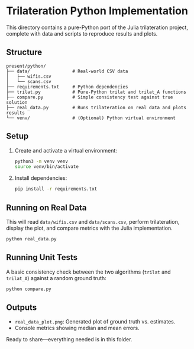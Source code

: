 # Trilateration Python Implementation

This directory contains a pure-Python port of the Julia trilateration project, complete with data and scripts to reproduce results and plots.

## Structure

```
present/python/
├── data/                # Real-world CSV data
│   ├── wifis.csv
│   └── scans.csv
├── requirements.txt     # Python dependencies
├── trilat.py            # Pure-Python trilat and trilat_A functions
├── compare.py           # Simple consistency test against true solution
├── real_data.py         # Runs trilateration on real data and plots results
└── venv/                # (Optional) Python virtual environment
```

## Setup

1. Create and activate a virtual environment:
   ```bash
   python3 -m venv venv
   source venv/bin/activate
   ```
2. Install dependencies:
   ```bash
   pip install -r requirements.txt
   ```

## Running on Real Data

This will read `data/wifis.csv` and `data/scans.csv`, perform trilateration, display the plot, and compare metrics with the Julia implementation.

```bash
python real_data.py
```

## Running Unit Tests

A basic consistency check between the two algorithms (`trilat` and `trilat_A`) against a random ground truth:

```bash
python compare.py
```

## Outputs

- `real_data_plot.png`: Generated plot of ground truth vs. estimates.
- Console metrics showing median and mean errors.

Ready to share—everything needed is in this folder.
